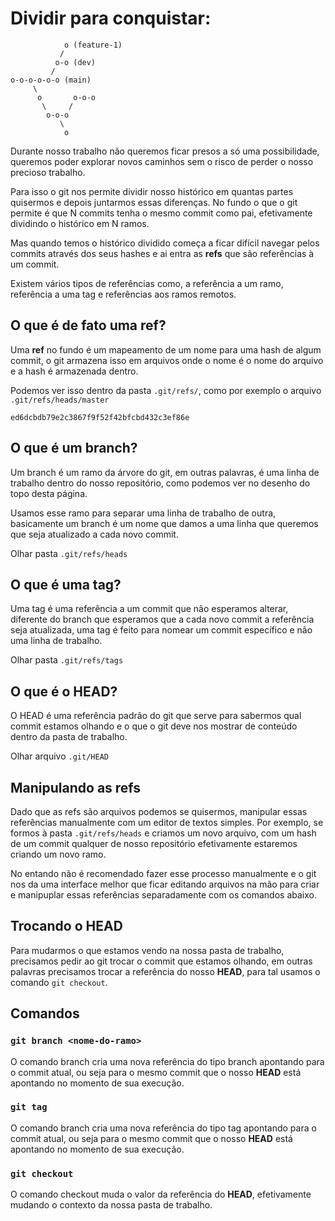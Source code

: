 # Dividir para conquistar:

```
            o (feature-1)
           /
          o-o (dev)
         /
o-o-o-o-o-o (main)
     \
      o       o-o-o
       \     /
        o-o-o
           \
            o
```

Durante nosso trabalho não queremos ficar presos a só uma possibilidade, 
queremos poder explorar novos caminhos sem o risco de perder o nosso
precioso trabalho. 

Para isso o git nos permite dividir nosso histórico em quantas partes quisermos
e depois juntarmos essas diferenças. No fundo o que o git permite é que N commits
tenha o mesmo commit como pai, efetivamente dividindo o histórico em N ramos.

Mas quando temos o histórico dividido começa a ficar difícil navegar pelos commits
através dos seus hashes e ai entra as **refs** que são referências à um commit.

Existem vários tipos de referências como, a referência a um ramo, referência a uma tag
e referências aos ramos remotos.

## O que é de fato uma **ref**?

Uma **ref** no fundo é um mapeamento de um nome para uma hash de algum commit,
o git armazena isso em arquivos onde o nome é o nome do arquivo e a hash é 
armazenada dentro.

Podemos ver isso dentro da pasta `.git/refs/`, como por exemplo o arquivo
`.git/refs/heads/master`


```
ed6dcbdb79e2c3867f9f52f42bfcbd432c3ef86e
```

## O que é um **branch**?

Um branch é um ramo da árvore do git, em outras palavras, é uma linha de trabalho
dentro do nosso repositório, como podemos ver no desenho do topo desta página.

Usamos esse ramo para separar uma linha de trabalho de outra, basicamente um 
branch é um nome que damos a uma linha que queremos que seja atualizado a cada
novo commit.

Olhar pasta `.git/refs/heads`

## O que é uma **tag**?

Uma tag é uma referência a um commit que não esperamos alterar, diferente do branch
que esperamos que a cada novo commit a referência seja atualizada, uma tag é feito
para nomear um commit específico e não uma linha de trabalho.

Olhar pasta `.git/refs/tags`

## O que é o **HEAD**?

O HEAD é uma referência padrão do git que serve para sabermos qual commit estamos 
olhando e o que o git deve nos mostrar de conteúdo dentro da pasta de trabalho.

Olhar arquivo `.git/HEAD`

## Manipulando as refs

Dado que as refs são arquivos podemos se quisermos, manipular essas referências
manualmente com um editor de textos simples. Por exemplo, se formos à pasta 
`.git/refs/heads` e criamos um novo arquivo, com um hash de um commit qualquer 
de nosso repositório efetivamente estaremos criando um novo ramo.

No entando não é recomendado fazer esse processo manualmente e o git nos da uma 
interface melhor que ficar editando arquivos na mão para criar e manipuplar 
essas referências separadamente com os comandos abaixo.


## Trocando o **HEAD**

Para mudarmos o que estamos vendo na nossa pasta de trabalho, precisamos 
pedir ao git trocar o commit que estamos olhando, em outras palavras
precisamos trocar a referência do nosso **HEAD**, para tal usamos o
comando `git checkout`.

## Comandos

### `git branch <nome-do-ramo>`

O comando branch cria uma nova referência do tipo branch apontando
para o commit atual, ou seja para o mesmo commit que o nosso **HEAD**
está apontando no momento de sua execução.

### `git tag`

O comando branch cria uma nova referência do tipo tag apontando
para o commit atual, ou seja para o mesmo commit que o nosso **HEAD**
está apontando no momento de sua execução.

### `git checkout`

O comando checkout muda o valor da referência do **HEAD**, efetivamente
mudando o contexto da nossa pasta de trabalho.
